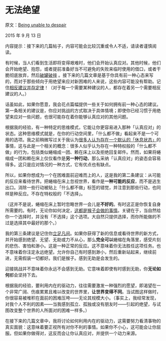 # 无法绝望

原文：[Being unable to despair](https://mindingourway.com/being-unable-to-despair/)

2015 年 9 月 13 日

内容提示：接下来的几篇帖子，内容可能会比较沉重或令人不适，请读者谨慎阅读。

有时候，当人们看到生活即将变得艰难时，他们会开始认真应对。其他时候，他们会开始绝望、抱怨，或者提前准备好当不可避免的失败来临时使用的借口，或者干脆彻底放弃，然后[破罐破摔](https://mindingourway.com/failing-with-abandon/) 。接下来的几篇文章是基于你具有前一种心态来写的，而对于那些倾向于用绝望来应对新困难的人来说，这些内容可能没有帮助。记住[相反建议并存定律](http://slatestarcodex.com/2014/03/24/should-you-reverse-any-advice-you-hear/)！（对于每一个需要某种建议的人，都存在着另一个需要相反建议的人。）

话虽如此，如果你愿意，我会花点篇幅提供一些关于如何拥有前一种心态的建议。第一条相关的建议是，你应对挑战的方式取决于具体情境；即使你已经习惯于用绝望来应对一些问题，也很可能存在着你能够认真应对的其他问题。

根据我的经验，有一种特定的思维模式，它能让你更容易进入那种「认真应对」的状态。这种思维模式就是，在你的行动空间里，「什么都不做」看起来不是一个可用的选项。我之前稍微写过关于我认为[很多人认为存在一个默认的「休息状态」](https://mindingourway.com/rest-in-motion/)的事情，这与此是一个相关的概念：很多人似乎认为存在一种特权般的「什么都不做」的行为，包括类似蜷缩成一团、赖在床上以及拒绝回复邮件。然而，如果将蜷缩成一团和赖在床上仅仅看作是**另一种行动**，那么采纳「认真应对」的姿态会容易得多。这只是应对情况的一种方式，它有优点也有缺点。

所以，如果你想成为一个在困难面前迎难而上的人，这是我的第二条建议：从可能的反应来看待世界。把蜷缩在床上忽视世界，看作是**一种可能的反应**，而不是逃生出口。消除一些行动被贴上「什么都不做」标签的错觉，并注意到那些行动，也同样是种反应。不存在特权般的「不选择」。

（这并不是说，蜷缩在床上暂时忽略世界一会儿是**不好的**。有时这正是你恢复自身所需要的。有时，无论你如何决定，[这都是猴子会做的事情](https://mindingourway.com/rest-in-motion/)。关键在于，当自然给你一个选择时，并没有「不选择」这个选项。大自然只提供选择，而你所能做的不过是选择其中最好的那个。）

我的第三条建议是记住你[立足凡间](https://mindingourway.com/residing-in-the-mortal-realm/)。如果你获得了新的信息或看待世界的新方式，并开始感到绝望、无望、无助或力不从心，那么**完全可以**蜷缩在角落里，感受片刻的悲伤、害怕和渺小。这是一种正常的反应。这不意味着你无法胜任这项任务。也不意味着你注定永远绝望。允许你自己有时感到渺小，然后重新站起来，继续前进，无需假装一切都好。我们是猴子。感到无助是会发生的。

迎接挑战并不意味着你永远不会感到无助。它意味着即使有时感到无助，你**无论如何**都会坚持下去。

根据我的经验，要利用内在的驱动力，往往需要激发一种强烈的愿望，即渴望在一个非常广阔、伤痕累累且难以改变的世界里，**让世界变得不同**。当试图这样做时，你很容易被堆积在面前的困难压垮——无论其规模大小。（事实上，我经常发现，对我个人不利的因素——当我感到孤立、孤独或没有朋友时——引起的绝望，与试图改变整个世界的人所面对的困难一样多。）

在接下来的几篇文章中，我将讨论如何利用内在的驱动力，这需要努力看清事物的真实面貌：这意味着要正视所有对你不利的事情。如果你不小心，这可能会让你屈服。但如果你做得对，这反而会让你认真应对，并提供一个动力来源。